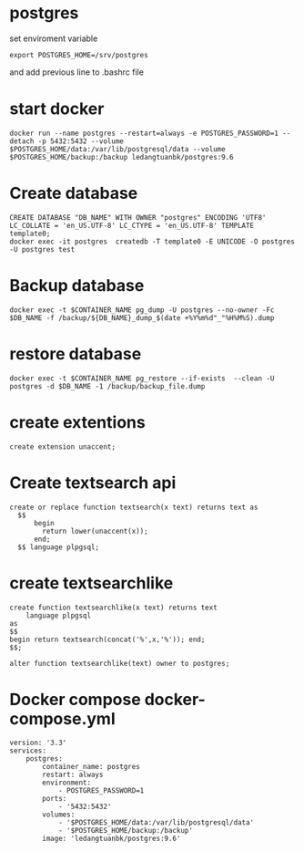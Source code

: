 # postgres

set enviroment variable
```
export POSTGRES_HOME=/srv/postgres
```
and add previous line to .bashrc file

# start docker
```
docker run --name postgres --restart=always -e POSTGRES_PASSWORD=1 --detach -p 5432:5432 --volume $POSTGRES_HOME/data:/var/lib/postgresql/data --volume $POSTGRES_HOME/backup:/backup ledangtuanbk/postgres:9.6
```

# Create database 
```
CREATE DATABASE "DB_NAME" WITH OWNER "postgres" ENCODING 'UTF8' LC_COLLATE = 'en_US.UTF-8' LC_CTYPE = 'en_US.UTF-8' TEMPLATE template0;
docker exec -it postgres  createdb -T template0 -E UNICODE -O postgres -U postgres test
```

# Backup database
```
docker exec -t $CONTAINER_NAME pg_dump -U postgres --no-owner -Fc $DB_NAME -f /backup/${DB_NAME}_dump_$(date +%Y%m%d"_"%H%M%S).dump
```

# restore database
```
docker exec -t $CONTAINER_NAME pg_restore --if-exists  --clean -U postgres -d $DB_NAME -1 /backup/backup_file.dump
```

# create extentions 
```
create extension unaccent;
```

# Create textsearch api
```
create or replace function textsearch(x text) returns text as
  $$
      begin
        return lower(unaccent(x));
      end;
  $$ language plpgsql;
```
# create textsearchlike
```
create function textsearchlike(x text) returns text
    language plpgsql
as
$$
begin return textsearch(concat('%',x,'%')); end;
$$;

alter function textsearchlike(text) owner to postgres;
```
# Docker compose docker-compose.yml
```
version: '3.3'
services:
    postgres:
        container_name: postgres
        restart: always
        environment:
            - POSTGRES_PASSWORD=1
        ports:
            - '5432:5432'
        volumes:
            - '$POSTGRES_HOME/data:/var/lib/postgresql/data'
            - '$POSTGRES_HOME/backup:/backup'
        image: 'ledangtuanbk/postgres:9.6'
```        
